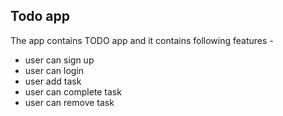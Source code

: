 ## Todo app 

The app contains TODO app and it contains 
following features -
- user can sign up 
- user can login 
- user add task 
- user can complete task 
- user can remove task